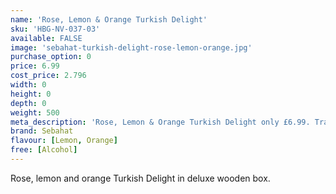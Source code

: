 ```yaml
---
name: 'Rose, Lemon & Orange Turkish Delight'
sku: 'HBG-NV-037-03'
available: FALSE
image: 'sebahat-turkish-delight-rose-lemon-orange.jpg'
purchase_option: 0
price: 6.99
cost_price: 2.796
width: 0
height: 0
depth: 0
weight: 500
meta_description: 'Rose, Lemon & Orange Turkish Delight only £6.99. Traditional sweets and more at Humbugs Confectionery Store. Specialists in satisfying your sweet tooth!'
brand: Sebahat
flavour: [Lemon, Orange]
free: [Alcohol]
---
```

Rose, lemon and orange Turkish Delight in deluxe wooden box.